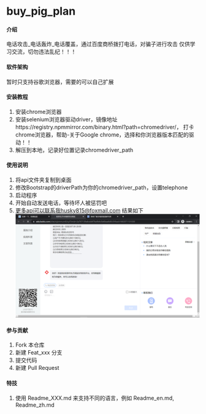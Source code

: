 # buy_pig_plan

#### 介绍
电话攻击_电话轰炸_电话覆盖，通过百度商桥拨打电话，对骗子进行攻击
仅供学习交流，切勿违法乱纪！！！
#### 软件架构
暂时只支持谷歌浏览器，需要的可以自己扩展


#### 安装教程

1. 安装chrome浏览器
2. 安装selenium浏览器驱动driver，镜像地址https://registry.npmmirror.com/binary.html?path=chromedriver/，
打卡chrome浏览器，帮助-关于Google chrome，选择和你浏览器版本匹配的驱动！！
3. 解压到本地，记录好位置记录chromedriver_path

#### 使用说明

1. 将api文件夹复制到桌面
2. 修改Bootstrap的driverPath为你的chromedriver_path，设置telephone
3. 启动程序
4. 开始自动发送电话，等待坏人被惩罚吧
5. 更多api可以联系我husky815@foxmail.com
结果如下![](./assets/result.png "运行结果")
#### 参与贡献

1.  Fork 本仓库
2.  新建 Feat_xxx 分支
3.  提交代码
4.  新建 Pull Request



#### 特技

1.  使用 Readme\_XXX.md 来支持不同的语言，例如 Readme\_en.md, Readme\_zh.md
